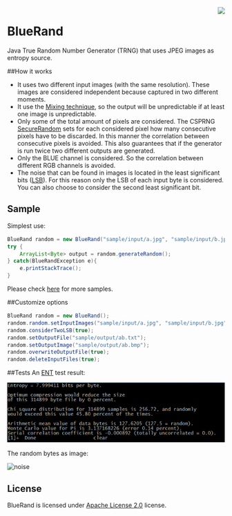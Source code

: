 <img align="right" src="https://raw.github.com/wiki/zxing/zxing/zxing-logo.png"/>

# BlueRand
Java True Random Number Generator (TRNG) that uses JPEG images as entropy source.

##How it works
* It uses two different input images (with the same resolution). These images are considered independent because captured in two different moments. 
* It use the [Mixing technique](https://tools.ietf.org/html/rfc4086#section-5), so the output will be unpredictable if at least one  image is unpredictable.
* Only some of the total amount of pixels are considered. The CSPRNG [SecureRandom](https://docs.oracle.com/javase/7/docs/api/java/security/SecureRandom.html) sets for each considered pixel how many consecutive pixels have to be discarded. In this manner the correlation between consecutive pixels is avoided. This also guarantees that if the generator is run twice two different outputs are generated.
* Only the BLUE channel is considered. So the correlation between different RGB channels is avoided.
* The noise that can be found in images is located in the least significant bits ([LSB](https://en.wikipedia.org/wiki/Least_significant_bit)). For this reason only the LSB of each input byte is considered. You can also choose to consider the second least significant bit.

## Sample
Simplest use:
```java
BlueRand random = new BlueRand("sample/input/a.jpg", "sample/input/b.jpg");
try {
	ArrayList<Byte> output = random.generateRandom();
} catch(BlueRandException e){
	e.printStackTrace();
}
```
Please check [here](sample/Sample.java) for more samples.

##Customize options
```java
BlueRand random = new BlueRand();
random.random.setInputImages("sample/input/a.jpg", "sample/input/b.jpg");
random.considerTwoLSB(true);
random.setOutputFile("sample/output/ab.txt");
random.setOutputImage("sample/output/ab.bmp");
random.overwriteOutputFile(true);
random.deleteInputFiles(true);
```

##Tests
An [ENT](http://www.fourmilab.ch/random/) test result:

![noise](tests/ent_test.PNG)

The random bytes as image:

![noise](https://github.com/prgpascal/bluerand/blob/master/sample/output/multiRuns_output.bmp)

## License
BlueRand is licensed under [Apache License 2.0](http://www.apache.org/licenses/LICENSE-2.0) license.
